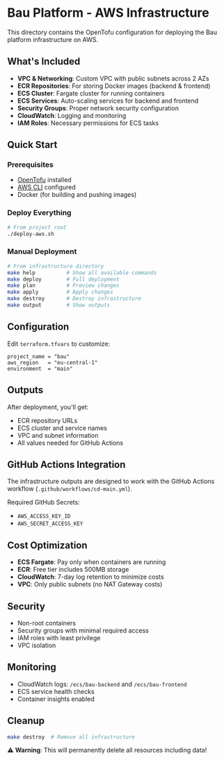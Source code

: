 # Bau Platform - AWS Infrastructure

This directory contains the OpenTofu configuration for deploying the Bau platform infrastructure on AWS.

## What's Included

- **VPC & Networking**: Custom VPC with public subnets across 2 AZs
- **ECR Repositories**: For storing Docker images (backend & frontend)
- **ECS Cluster**: Fargate cluster for running containers
- **ECS Services**: Auto-scaling services for backend and frontend
- **Security Groups**: Proper network security configuration
- **CloudWatch**: Logging and monitoring
- **IAM Roles**: Necessary permissions for ECS tasks

## Quick Start

### Prerequisites
- [OpenTofu](https://opentofu.org/docs/intro/install/) installed
- [AWS CLI](https://aws.amazon.com/cli/) configured
- Docker (for building and pushing images)

### Deploy Everything
```bash
# From project root
./deploy-aws.sh
```

### Manual Deployment
```bash
# From infrastructure directory
make help          # Show all available commands
make deploy        # Full deployment
make plan          # Preview changes
make apply         # Apply changes
make destroy       # Destroy infrastructure
make output        # Show outputs
```

## Configuration

Edit `terraform.tfvars` to customize:
```hcl
project_name = "bau"
aws_region   = "eu-central-1"
environment  = "main"
```

## Outputs

After deployment, you'll get:
- ECR repository URLs
- ECS cluster and service names
- VPC and subnet information
- All values needed for GitHub Actions

## GitHub Actions Integration

The infrastructure outputs are designed to work with the GitHub Actions workflow (`.github/workflows/cd-main.yml`).

Required GitHub Secrets:
- `AWS_ACCESS_KEY_ID`
- `AWS_SECRET_ACCESS_KEY`

## Cost Optimization

- **ECS Fargate**: Pay only when containers are running
- **ECR**: Free tier includes 500MB storage
- **CloudWatch**: 7-day log retention to minimize costs
- **VPC**: Only public subnets (no NAT Gateway costs)

## Security

- Non-root containers
- Security groups with minimal required access
- IAM roles with least privilege
- VPC isolation

## Monitoring

- CloudWatch logs: `/ecs/bau-backend` and `/ecs/bau-frontend`
- ECS service health checks
- Container insights enabled

## Cleanup

```bash
make destroy  # Remove all infrastructure
```

⚠️ **Warning**: This will permanently delete all resources including data! 